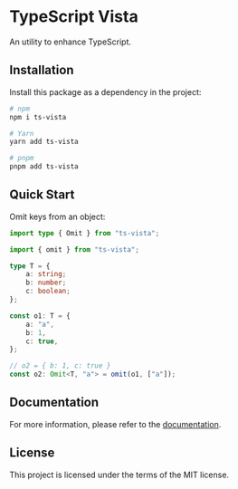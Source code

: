 # TypeScript Vista

An utility to enhance TypeScript.

## Installation

Install this package as a dependency in the project:

```sh
# npm
npm i ts-vista

# Yarn
yarn add ts-vista

# pnpm
pnpm add ts-vista
```

## Quick Start

Omit keys from an object:

```ts
import type { Omit } from "ts-vista";

import { omit } from "ts-vista";

type T = {
    a: string;
    b: number;
    c: boolean;
};

const o1: T = {
    a: "a",
    b: 1,
    c: true,
};

// o2 = { b: 1, c: true }
const o2: Omit<T, "a"> = omit(o1, ["a"]);
```

## Documentation

For more information, please refer to the [documentation](./docs/README.md).

## License

This project is licensed under the terms of the MIT license.
